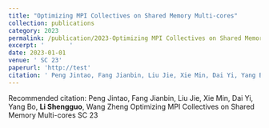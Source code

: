 ```yaml
---
title: "Optimizing MPI Collectives on Shared Memory Multi-cores"
collection: publications
category: 2023
permalink: /publication/2023-Optimizing MPI Collectives on Shared Memory Multi-cores
excerpt: '       '
date: 2023-01-01
venue: ' SC 23'
paperurl: 'http://test'
citation: ' Peng Jintao, Fang Jianbin, Liu Jie, Xie Min, Dai Yi, Yang Bo, <b>Li Shengguo</b>, Wang Zheng Optimizing MPI Collectives on Shared Memory Multi-cores SC 23 '
---
```



Recommended citation:  Peng Jintao, Fang Jianbin, Liu Jie, Xie Min, Dai Yi, Yang Bo, <b>Li Shengguo</b>, Wang Zheng Optimizing MPI Collectives on Shared Memory Multi-cores SC 23 